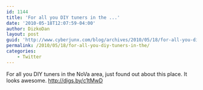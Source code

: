 ```yaml
---
id: 1144
title: 'For all you DIY tuners in the ...'
date: '2010-05-18T12:07:59-04:00'
author: DizkoDan
layout: post
guid: 'http://www.cyberjunx.com/blog/archives/2010/05/18/for-all-you-diy-tuners-in-the/'
permalink: /2010/05/18/for-all-you-diy-tuners-in-the/
categories:
    - Twitter
---
```


For all you DIY tuners in the NoVa area, just found out about this place. It looks awesome. <http://digs.by/c1tMwD>